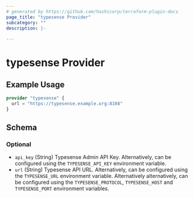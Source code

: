 ```yaml
---
# generated by https://github.com/hashicorp/terraform-plugin-docs
page_title: "typesense Provider"
subcategory: ""
description: |-
  
---
```


# typesense Provider



## Example Usage

```terraform
provider "typesense" {
  url = "https://typesense.example.org:8108"
}
```

<!-- schema generated by tfplugindocs -->
## Schema

### Optional

- `api_key` (String) Typesense Admin API Key. Alternatively, can be configured using the `TYPESENSE_API_KEY` environment variable.
- `url` (String) Typesense API URL. Alternatively, can be configured using the `TYPESENSE_URL` environment variable. Alternatively alternatively, can be configured using the `TYPESENSE_PROTOCOL`, `TYPESENSE_HOST` and `TYPESENSE_PORT` environment variables.

